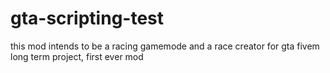 # gta-scripting-test

this mod intends to be a racing gamemode and a race creator for gta fivem
long term project, first ever mod

